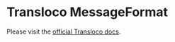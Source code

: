# Transloco MessageFormat

Please visit the [official Transloco docs](https://ngneat.github.io/transloco/docs/plugins/message-format).
